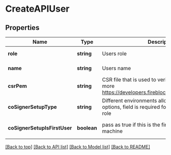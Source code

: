 # CreateAPIUser

## Properties

|Name | Type | Description | Notes|
|------------ | ------------- | ------------- | -------------|
|**role** | **string** | Users role | [default to undefined]|
|**name** | **string** | Users name | [default to undefined]|
|**csrPem** | **string** | CSR file that is used to verify API requests. read more https://developers.fireblocks.com/docs/quickstart | [default to undefined]|
|**coSignerSetupType** | **string** | Different environments allow for different setup options, field is required for management/signer role | [optional] [default to undefined]|
|**coSignerSetupIsFirstUser** | **boolean** | pass as true if this is the first user on the coSigner machine | [optional] [default to undefined]|




[[Back to top]](#) [[Back to API list]](../../README.md#documentation-for-api-endpoints) [[Back to Model list]](../../README.md#documentation-for-models) [[Back to README]](../../README.md)
